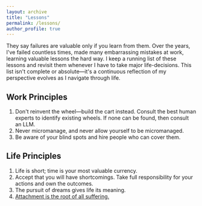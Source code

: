 ```yaml
---
layout: archive
title: "Lessons"
permalink: /lessons/
author_profile: true
---
```


They say failures are valuable only if you learn from them. Over the years, I've failed countless times, made many embarrassing mistakes at work, learning valuable lessons the hard way. I keep a running list of these lessons and revisit them whenever I have to take major life-decisions. This list isn't complete or absolute—it's a continuous reflection of my perspective evolves as I navigate through life.

## Work Principles

1. Don't reinvent the wheel—build the cart instead. Consult the best human experts to identify existing wheels. If none can be found, then consult an LLM.
2. Never micromanage, and never allow yourself to be micromanaged.
3. Be aware of your blind spots and hire people who can cover them.

## Life Principles

1. Life is short; time is your most valuable currency.
2. Accept that you will have shortcomings. Take full responsibility for your actions and own the outcomes.
3. The pursuit of dreams gives life its meaning.
4. [Attachment is the root of all suffering.](https://en.wikipedia.org/wiki/Four_Noble_Truths)
